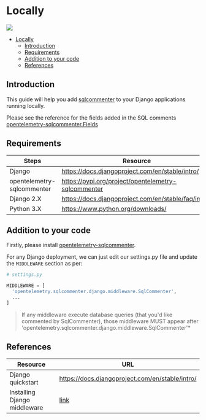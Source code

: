 # Locally
![](/opentelemetry-sqlcommenter/images/locally-logo.png)


- [Locally](#locally)
    - [Introduction](#introduction)
    - [Requirements](#requirements)
    - [Addition to your code](#addition-to-your-code)
    - [References](#references)


## Introduction

This guide will help you add [sqlcommenter](https://github.com/open-telemetry/opentelemetry-sqlcommenter) to your Django applications running locally.

Please see the reference for the fields added in the SQL comments [opentelemetry-sqlcommenter.Fields](README.md/#fields)

## Requirements

| Steps                     | Resource                                             |
| ------------------------- | ---------------------------------------------------- |
| Django                    | <https://docs.djangoproject.com/en/stable/intro/>      |
| opentelemetry-sqlcommenter | <https://pypi.org/project/opentelemetry-sqlcommenter>   |
| Django 2.X                | <https://docs.djangoproject.com/en/stable/faq/install> |
| Python 3.X                | <https://www.python.org/downloads/>                    |

## Addition to your code

Firstly, please install [opentelemetry-sqlcommenter](README.md#installation).

For any Django deployment, we can just edit our settings.py file and update the `MIDDLEWARE` section as per:

```python
# settings.py

MIDDLEWARE = [
  'opentelemetry.sqlcommenter.django.middleware.SqlCommenter',
  ...
]
```

>If any middleware execute database queries (that you'd like commented by SqlCommenter), those middleware MUST appear after
'opentelemetry.sqlcommenter.django.middleware.SqlCommenter'*


## References

| Resource                     | URL                                              |
| ---------------------------- | ------------------------------------------------ |
| Django quickstart            | <https://docs.djangoproject.com/en/stable/intro/>  |
| Installing Django middleware | [link](README.md/#installation) |